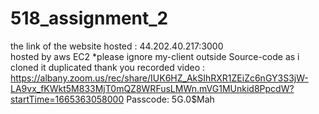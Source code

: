 # 518_assignment_2

the link of the website hosted : 44.202.40.217:3000 <br/>
hosted by aws EC2 
*please ignore my-client outside Source-code as i cloned it duplicated 
thank you 
recorded video : https://albany.zoom.us/rec/share/IUK6HZ_AkSIhRXR1ZEiZc6nGY3S3jW-LA9vx_fKWkt5M833MjT0mQZ8WRFusLMWn.mVG1MUnkid8PpcdW?startTime=1665363058000
Passcode: 5G.0$Mah
